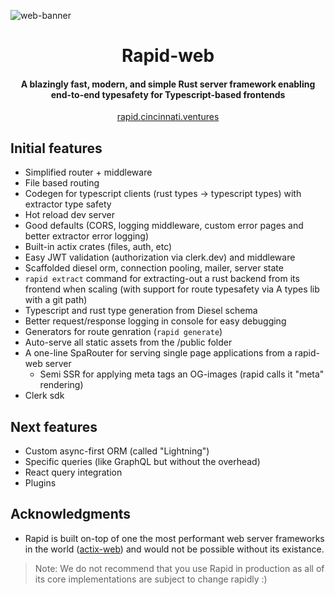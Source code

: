 ![web-banner](https://user-images.githubusercontent.com/68653294/230900821-06221c9d-3769-4dc8-8e8a-b9e2af81fdca.svg)
<h1 align='center'>Rapid-web</h1>
<h4 align='center'>A blazingly fast, modern, and simple Rust server framework enabling end-to-end typesafety for Typescript-based frontends</h4>
<div align='center'>
<a href='https://rapid.cincinnati.ventures/' target='_blank'>rapid.cincinnati.ventures</a>
</div>

## Initial features
- Simplified router + middleware
- File based routing
- Codegen for typescript clients (rust types -> typescript types) with extractor type safety
- Hot reload dev server
- Good defaults (CORS, logging middleware, custom error pages and better extractor error logging)
- Built-in actix crates (files, auth, etc)
- Easy JWT validation (authorization via clerk.dev) and middleware
- Scaffolded diesel orm, connection pooling, mailer, server state
- `rapid extract` command for extracting-out a rust backend from its frontend when scaling (with support for route typesafety via A types lib with a git path)
- Typescript and rust type generation from Diesel schema
- Better request/response logging in console for easy debugging
- Generators for route genration (`rapid generate`)
- Auto-serve all static assets from the /public folder
- A one-line SpaRouter for serving single page applications from a rapid-web server
    - Semi SSR for applying meta tags an OG-images (rapid calls it "meta" rendering)
- Clerk sdk

## Next features
- Custom async-first ORM (called "Lightning")
- Specific queries (like GraphQL but without the overhead)
- React query integration
- Plugins


## Acknowledgments
- Rapid is built on-top of one the most performant web server frameworks in the world ([actix-web](https://github.com/actix)) and would not be possible without its existance.

> Note: We do not recommend that you use Rapid in production as all of its core implementations are subject to change rapidly :)
